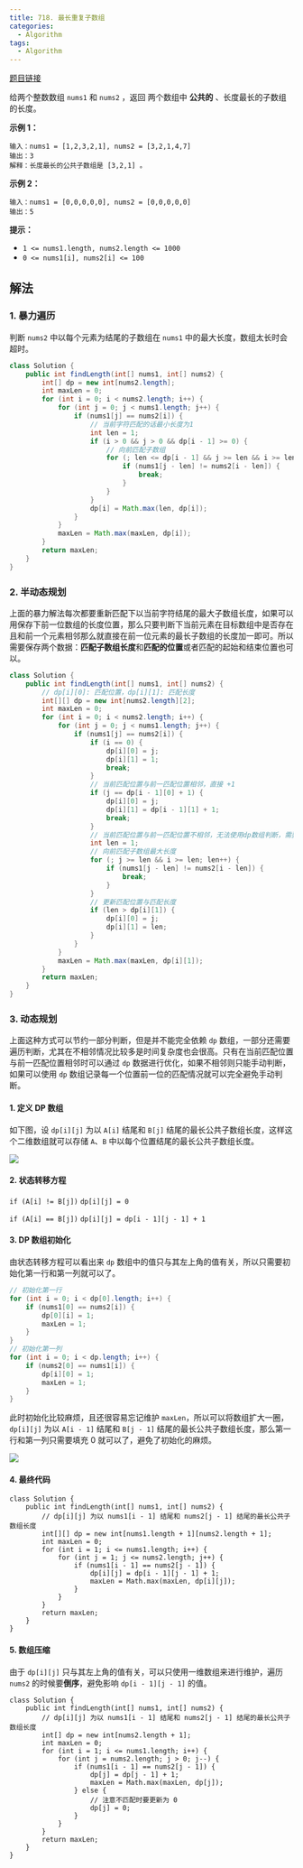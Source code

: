 ```yaml
---
title: 718. 最长重复子数组
categories:
  - Algorithm
tags:
  - Algorithm
---
```


[题目链接](https://leetcode.cn/problems/maximum-length-of-repeated-subarray/)

给两个整数数组 `nums1` 和 `nums2` ，返回 两个数组中 **公共的** 、长度最长的子数组的长度。

**示例 1：**

```
输入：nums1 = [1,2,3,2,1], nums2 = [3,2,1,4,7]
输出：3
解释：长度最长的公共子数组是 [3,2,1] 。
```

**示例 2：**

```
输入：nums1 = [0,0,0,0,0], nums2 = [0,0,0,0,0]
输出：5
```

**提示：**

- `1 <= nums1.length, nums2.length <= 1000`
- `0 <= nums1[i], nums2[i] <= 100`

## 解法

### 1. 暴力遍历

判断 `nums2` 中以每个元素为结尾的子数组在 `nums1` 中的最大长度，数组太长时会超时。

```java
class Solution {
    public int findLength(int[] nums1, int[] nums2) {
        int[] dp = new int[nums2.length];
        int maxLen = 0;
        for (int i = 0; i < nums2.length; i++) {
            for (int j = 0; j < nums1.length; j++) {
                if (nums1[j] == nums2[i]) {
                    // 当前字符匹配的话最小长度为1
                    int len = 1;
                    if (i > 0 && j > 0 && dp[i - 1] >= 0) {
                        // 向前匹配子数组
                        for (; len <= dp[i - 1] && j >= len && i >= len; len++) {
                            if (nums1[j - len] != nums2[i - len]) {
                                break;
                            }
                        }
                    }
                    dp[i] = Math.max(len, dp[i]);
                }
            }
            maxLen = Math.max(maxLen, dp[i]);
        }
        return maxLen;
    }
}
```

### 2. 半动态规划

上面的暴力解法每次都要重新匹配下以当前字符结尾的最大子数组长度，如果可以用保存下前一位数组的长度位置，那么只要判断下当前元素在目标数组中是否存在且和前一个元素相邻那么就直接在前一位元素的最长子数组的长度加一即可。所以需要保存两个数据：**匹配子数组长度**和**匹配的位置**或者匹配的起始和结束位置也可以。

```java
class Solution {
    public int findLength(int[] nums1, int[] nums2) {
        // dp[i][0]: 匹配位置，dp[i][1]: 匹配长度
        int[][] dp = new int[nums2.length][2];
        int maxLen = 0;
        for (int i = 0; i < nums2.length; i++) {
            for (int j = 0; j < nums1.length; j++) {
                if (nums1[j] == nums2[i]) {
                    if (i == 0) {
                        dp[i][0] = j;
                        dp[i][1] = 1;
                        break;
                    }
                    // 当前匹配位置与前一匹配位置相邻，直接 +1
                    if (j == dp[i - 1][0] + 1) {
                        dp[i][0] = j;
                        dp[i][1] = dp[i - 1][1] + 1;
                        break;
                    }
                    // 当前匹配位置与前一匹配位置不相邻，无法使用dp数组判断，需要遍历匹配判断子数组长度
                    int len = 1;
                    // 向前匹配子数组最大长度
                    for (; j >= len && i >= len; len++) {
                        if (nums1[j - len] != nums2[i - len]) {
                            break;
                        }
                    }
                    // 更新匹配位置与匹配长度
                    if (len > dp[i][1]) {
                        dp[i][0] = j;
                        dp[i][1] = len;
                    }
                }
            }
            maxLen = Math.max(maxLen, dp[i][1]);
        }
        return maxLen;
    }
}
```

### 3. 动态规划

上面这种方式可以节约一部分判断，但是并不能完全依赖 `dp` 数组，一部分还需要遍历判断，尤其在不相邻情况比较多是时间复杂度也会很高。只有在当前匹配位置与前一匹配位置相邻时可以通过 `dp` 数据进行优化，如果不相邻则只能手动判断，如果可以使用 `dp` 数组记录每一个位置前一位的匹配情况就可以完全避免手动判断。

#### 1. 定义 DP 数组

如下图，设 `dp[i][j]` 为以 `A[i]` 结尾和 `B[j]` 结尾的最长公共子数组长度，这样这个二维数组就可以存储  `A`、`B` 中以每个位置结尾的最长公共子数组长度。

![](https://raw.githubusercontent.com/Traserve/traserve.github.io/main/_posts/algorithm/images/718-1.png)

#### 2. 状态转移方程

`if (A[i] != B[j])` `dp[i][j] = 0`

`if (A[i] == B[j])` `dp[i][j] = dp[i - 1][j - 1] + 1`

#### 3. DP 数组初始化

由状态转移方程可以看出来 `dp` 数组中的值只与其左上角的值有关，所以只需要初始化第一行和第一列就可以了。

```java
// 初始化第一行
for (int i = 0; i < dp[0].length; i++) {
    if (nums1[0] == nums2[i]) {
        dp[0][i] = 1;
        maxLen = 1;
    }
}
// 初始化第一列
for (int i = 0; i < dp.length; i++) {
    if (nums2[0] == nums1[i]) {
        dp[i][0] = 1;
        maxLen = 1;
    }
}
```

此时初始化比较麻烦，且还很容易忘记维护 `maxLen`，所以可以将数组扩大一圈，`dp[i][j]` 为以 `A[i - 1]` 结尾和 `B[j - 1]` 结尾的最长公共子数组长度，那么第一行和第一列只需要填充 0 就可以了，避免了初始化的麻烦。

![](https://raw.githubusercontent.com/Traserve/traserve.github.io/main/_posts/algorithm/images/718-2.png)

#### 4. 最终代码

```
class Solution {
    public int findLength(int[] nums1, int[] nums2) {
        // dp[i][j] 为以 nums1[i - 1] 结尾和 nums2[j - 1] 结尾的最长公共子数组长度
        int[][] dp = new int[nums1.length + 1][nums2.length + 1];
        int maxLen = 0;
        for (int i = 1; i <= nums1.length; i++) {
            for (int j = 1; j <= nums2.length; j++) {
                if (nums1[i - 1] == nums2[j - 1]) {
                    dp[i][j] = dp[i - 1][j - 1] + 1;
                    maxLen = Math.max(maxLen, dp[i][j]);
                }
            }
        }
        return maxLen;
    }
}
```

#### 5. 数组压缩

由于 `dp[i][j]` 只与其左上角的值有关，可以只使用一维数组来进行维护，遍历 `nums2` 的时候要**倒序**，避免影响 `dp[i - 1][j - 1]` 的值。

```
class Solution {
    public int findLength(int[] nums1, int[] nums2) {
        // dp[i][j] 为以 nums1[i - 1] 结尾和 nums2[j - 1] 结尾的最长公共子数组长度
        int[] dp = new int[nums2.length + 1];
        int maxLen = 0;
        for (int i = 1; i <= nums1.length; i++) {
            for (int j = nums2.length; j > 0; j--) {
                if (nums1[i - 1] == nums2[j - 1]) {
                    dp[j] = dp[j - 1] + 1;
                    maxLen = Math.max(maxLen, dp[j]);
                } else {
                    // 注意不匹配时要更新为 0
                    dp[j] = 0;
                }
            }
        }
        return maxLen;
    }
}
```



